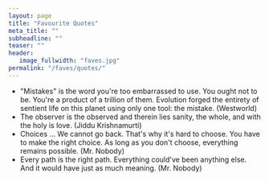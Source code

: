 ```yaml
---
layout: page
title: "Favourite Quotes"
meta_title: ""
subheadline: ""
teaser: ""
header:
   image_fullwidth: "faves.jpg"
permalink: "/faves/quotes/"
---
```


* "Mistakes" is the word you're too embarrassed to use. You ought not to be. You're a product of a trillion of them. Evolution forged the entirety of sentient life on this planet using only one tool: the mistake. (Westworld)
* The observer is the observed and therein lies sanity, the whole, and with the holy is love. (Jiddu Krishnamurti)
* Choices ... We cannot go back. That's why it's hard to choose. You have to make the right choice. As long as you don't choose, everything remains possible. (Mr. Nobody)
* Every path is the right path. Everything could've been anything else. And it would have just as much meaning. (Mr. Nobody)

